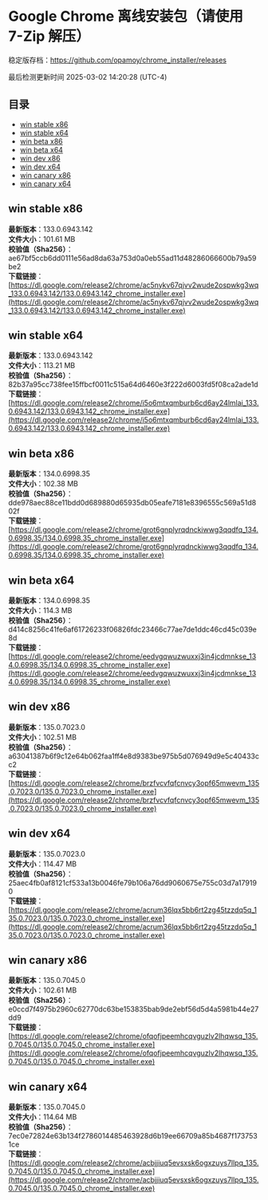 # Google Chrome 离线安装包（请使用 7-Zip 解压）
稳定版存档：<https://github.com/opamoy/chrome_installer/releases>

最后检测更新时间
2025-03-02 14:20:28 (UTC-4)


## 目录
* [win stable x86](https://github.com/opamoy/chrome_installer?tab=readme-ov-file#win-stable-x86)
* [win stable x64](https://github.com/opamoy/chrome_installer?tab=readme-ov-file#win-stable-x64)
* [win beta x86](https://github.com/opamoy/chrome_installer?tab=readme-ov-file#win-beta-x86)
* [win beta x64](https://github.com/opamoy/chrome_installer?tab=readme-ov-file#win-beta-x64)
* [win dev x86](https://github.com/opamoy/chrome_installer?tab=readme-ov-file#win-dev-x86)
* [win dev x64](https://github.com/opamoy/chrome_installer?tab=readme-ov-file#win-dev-x64)
* [win canary x86](https://github.com/opamoy/chrome_installer?tab=readme-ov-file#win-canary-x86)
* [win canary x64](https://github.com/opamoy/chrome_installer?tab=readme-ov-file#win-canary-x64)

## win stable x86
**最新版本**：133.0.6943.142  
**文件大小**：101.61 MB  
**校验值（Sha256）**：ae67bf5ccb6dd0111e56ad8da63a753d0a0eb55ad11d48286066600b79a59be2  
**下载链接**：[https://dl.google.com/release2/chrome/ac5nykv67qjvv2wude2ospwkg3wq_133.0.6943.142/133.0.6943.142_chrome_installer.exe](https://dl.google.com/release2/chrome/ac5nykv67qjvv2wude2ospwkg3wq_133.0.6943.142/133.0.6943.142_chrome_installer.exe)  

## win stable x64
**最新版本**：133.0.6943.142  
**文件大小**：113.21 MB  
**校验值（Sha256）**：82b37a95cc738fee15ffbcf0011c515a64d6460e3f222d6003fd5f08ca2ade1d  
**下载链接**：[https://dl.google.com/release2/chrome/i5o6mtxqmburb6cd6ay24lmlai_133.0.6943.142/133.0.6943.142_chrome_installer.exe](https://dl.google.com/release2/chrome/i5o6mtxqmburb6cd6ay24lmlai_133.0.6943.142/133.0.6943.142_chrome_installer.exe)  

## win beta x86
**最新版本**：134.0.6998.35  
**文件大小**：102.38 MB  
**校验值（Sha256）**：dde978aec88ce11bdd0d689880d65935db05eafe7181e8396555c569a51d802f  
**下载链接**：[https://dl.google.com/release2/chrome/grot6gnplyrqdnckiwwg3qqdfq_134.0.6998.35/134.0.6998.35_chrome_installer.exe](https://dl.google.com/release2/chrome/grot6gnplyrqdnckiwwg3qqdfq_134.0.6998.35/134.0.6998.35_chrome_installer.exe)  

## win beta x64
**最新版本**：134.0.6998.35  
**文件大小**：114.3 MB  
**校验值（Sha256）**：d414c8256c41fe6af61726233f06826fdc23466c77ae7de1ddc46cd45c039e8d  
**下载链接**：[https://dl.google.com/release2/chrome/eedvgqwuzwuxxj3in4jcdmnkse_134.0.6998.35/134.0.6998.35_chrome_installer.exe](https://dl.google.com/release2/chrome/eedvgqwuzwuxxj3in4jcdmnkse_134.0.6998.35/134.0.6998.35_chrome_installer.exe)  

## win dev x86
**最新版本**：135.0.7023.0  
**文件大小**：102.51 MB  
**校验值（Sha256）**：a63041387b6f9c12e64b062faa1ff4e8d9383be975b5d076949d9e5c40433cc2  
**下载链接**：[https://dl.google.com/release2/chrome/brzfvcvfqfcnvcy3opf65mwevm_135.0.7023.0/135.0.7023.0_chrome_installer.exe](https://dl.google.com/release2/chrome/brzfvcvfqfcnvcy3opf65mwevm_135.0.7023.0/135.0.7023.0_chrome_installer.exe)  

## win dev x64
**最新版本**：135.0.7023.0  
**文件大小**：114.47 MB  
**校验值（Sha256）**：25aec4fb0af8121cf533a13b0046fe79b106a76dd9060675e755c03d7a179190  
**下载链接**：[https://dl.google.com/release2/chrome/acrum36lqx5bb6rt2zg45tzzdq5q_135.0.7023.0/135.0.7023.0_chrome_installer.exe](https://dl.google.com/release2/chrome/acrum36lqx5bb6rt2zg45tzzdq5q_135.0.7023.0/135.0.7023.0_chrome_installer.exe)  

## win canary x86
**最新版本**：135.0.7045.0  
**文件大小**：102.61 MB  
**校验值（Sha256）**：e0ccd7f4975b2960c62770dc63be153835bab9de2ebf56d5d4a5981b44e27dd9  
**下载链接**：[https://dl.google.com/release2/chrome/ofqofjpeemhcqvguzlv2lhqwsq_135.0.7045.0/135.0.7045.0_chrome_installer.exe](https://dl.google.com/release2/chrome/ofqofjpeemhcqvguzlv2lhqwsq_135.0.7045.0/135.0.7045.0_chrome_installer.exe)  

## win canary x64
**最新版本**：135.0.7045.0  
**文件大小**：114.64 MB  
**校验值（Sha256）**：7ec0e72824e63b134f2786014485463928d6b19ee66709a85b4687f1737531ce  
**下载链接**：[https://dl.google.com/release2/chrome/acbjjiuq5evsxsk6ogxzuys7llpq_135.0.7045.0/135.0.7045.0_chrome_installer.exe](https://dl.google.com/release2/chrome/acbjjiuq5evsxsk6ogxzuys7llpq_135.0.7045.0/135.0.7045.0_chrome_installer.exe)  

